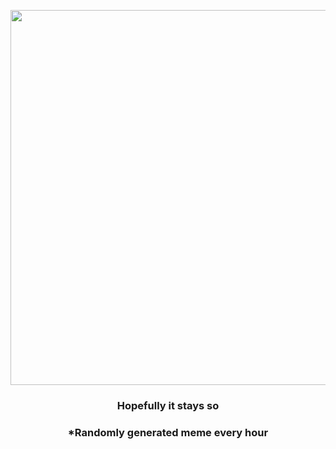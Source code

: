 <p align="center">
        <img src="https://i.redd.it/8wcj3m4k1kn91.png" width="600" height="600">
        </p>
        <h3 align="center">Hopefully it stays so</h3>
        <h3 align="center">*Randomly generated meme every hour</h3>
    